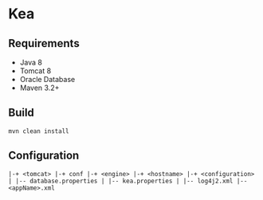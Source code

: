 # Kea
## Requirements
* Java 8
* Tomcat 8
* Oracle Database
* Maven 3.2+
## Build
`mvn clean install`
## Configuration
`|-+ <tomcat>
  |-+ conf
    |-+ <engine>
      |-+ <hostname>
        |-+ <configuration>
        | |-- database.properties
        | |-- kea.properties
        | |-- log4j2.xml
        |-- <appName>.xml`
      
      
